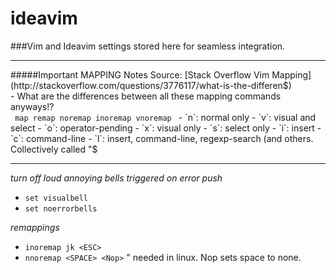 # ideavim
###Vim and Ideavim settings stored here for seamless integration. 
<hr>
#####Important MAPPING Notes
Source: [Stack Overflow Vim Mapping](http://stackoverflow.com/questions/3776117/what-is-the-differen$)<br>
- What are the differences between all these mapping commands anyways!?<br> <code> map remap noremap inoremap vnoremap </code>
-  `n`: normal only
-  `v`: visual and select
-  `o`: operator-pending
-  `x`: visual only
-  `s`: select only
-  `i`: insert
-  `c`: command-line
-  `l`: insert, command-line, regexp-search (and others. Collectively 
called "$ <br>
<hr>


<em>turn off loud annoying bells triggered on error push</em>
- `set visualbell` <br>
- `set noerrorbells`<br>

<em>remappings</em>
- `inoremap jk <ESC>`<br>
- `nnoremap <SPACE> <Nop>`  " needed in linux. Nop sets space to none.<br>

